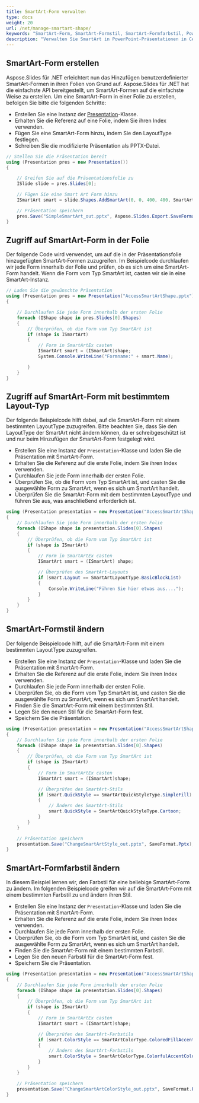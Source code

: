 ```yaml
---
title: SmartArt-Form verwalten
type: docs
weight: 20
url: /net/manage-smartart-shape/
keywords: "SmartArt-Form, SmartArt-Formstil, SmartArt-Formfarbstil, PowerPoint-Präsentation, C#, Csharp, Aspose.Slides für .NET"
description: "Verwalten Sie SmartArt in PowerPoint-Präsentationen in C# oder .NET"
---
```


## **SmartArt-Form erstellen**
Aspose.Slides für .NET erleichtert nun das Hinzufügen benutzerdefinierter SmartArt-Formen in ihren Folien von Grund auf. Aspose.Slides für .NET hat die einfachste API bereitgestellt, um SmartArt-Formen auf die einfachste Weise zu erstellen. Um eine SmartArt-Form in einer Folie zu erstellen, befolgen Sie bitte die folgenden Schritte:

- Erstellen Sie eine Instanz der [Presentation](https://reference.aspose.com/slides/net/aspose.slides/presentation)-Klasse.
- Erhalten Sie die Referenz auf eine Folie, indem Sie ihren Index verwenden.
- Fügen Sie eine SmartArt-Form hinzu, indem Sie den LayoutType festlegen.
- Schreiben Sie die modifizierte Präsentation als PPTX-Datei.

```c#
// Stellen Sie die Präsentation bereit
using (Presentation pres = new Presentation())
{

    // Greifen Sie auf die Präsentationsfolie zu
    ISlide slide = pres.Slides[0];

    // Fügen Sie eine Smart Art Form hinzu
    ISmartArt smart = slide.Shapes.AddSmartArt(0, 0, 400, 400, SmartArtLayoutType.BasicBlockList);

    // Präsentation speichern
    pres.Save("SimpleSmartArt_out.pptx", Aspose.Slides.Export.SaveFormat.Pptx);
}
```



## **Zugriff auf SmartArt-Form in der Folie**
Der folgende Code wird verwendet, um auf die in der Präsentationsfolie hinzugefügten SmartArt-Formen zuzugreifen. Im Beispielcode durchlaufen wir jede Form innerhalb der Folie und prüfen, ob es sich um eine SmartArt-Form handelt. Wenn die Form vom Typ SmartArt ist, casten wir sie in eine SmartArt-Instanz.

```c#
// Laden Sie die gewünschte Präsentation
using (Presentation pres = new Presentation("AccessSmartArtShape.pptx"))
{

    // Durchlaufen Sie jede Form innerhalb der ersten Folie
    foreach (IShape shape in pres.Slides[0].Shapes)
    {
        // Überprüfen, ob die Form vom Typ SmartArt ist
        if (shape is ISmartArt)
        {
            // Form in SmartArtEx casten
            ISmartArt smart = (ISmartArt)shape;
            System.Console.WriteLine("Formname:" + smart.Name);

        }
    }
}
```



## **Zugriff auf SmartArt-Form mit bestimmtem Layout-Typ**
Der folgende Beispielcode hilft dabei, auf die SmartArt-Form mit einem bestimmten LayoutType zuzugreifen. Bitte beachten Sie, dass Sie den LayoutType der SmartArt nicht ändern können, da er schreibgeschützt ist und nur beim Hinzufügen der SmartArt-Form festgelegt wird.

- Erstellen Sie eine Instanz der `Presentation`-Klasse und laden Sie die Präsentation mit SmartArt-Form.
- Erhalten Sie die Referenz auf die erste Folie, indem Sie ihren Index verwenden.
- Durchlaufen Sie jede Form innerhalb der ersten Folie.
- Überprüfen Sie, ob die Form vom Typ SmartArt ist, und casten Sie die ausgewählte Form zu SmartArt, wenn es sich um SmartArt handelt.
- Überprüfen Sie die SmartArt-Form mit dem bestimmten LayoutType und führen Sie aus, was anschließend erforderlich ist.

```c#
using (Presentation presentation = new Presentation("AccessSmartArtShape.pptx"))
{
    // Durchlaufen Sie jede Form innerhalb der ersten Folie
    foreach (IShape shape in presentation.Slides[0].Shapes)
    {
        // Überprüfen, ob die Form vom Typ SmartArt ist
        if (shape is ISmartArt)
        {
            // Form in SmartArtEx casten
            ISmartArt smart = (ISmartArt) shape;

            // Überprüfen des SmartArt-Layouts
            if (smart.Layout == SmartArtLayoutType.BasicBlockList)
            {
                Console.WriteLine("Führen Sie hier etwas aus....");
            }
        }
    }
}
```



## **SmartArt-Formstil ändern**
Der folgende Beispielcode hilft, auf die SmartArt-Form mit einem bestimmten LayoutType zuzugreifen.

- Erstellen Sie eine Instanz der `Presentation`-Klasse und laden Sie die Präsentation mit SmartArt-Form.
- Erhalten Sie die Referenz auf die erste Folie, indem Sie ihren Index verwenden.
- Durchlaufen Sie jede Form innerhalb der ersten Folie.
- Überprüfen Sie, ob die Form vom Typ SmartArt ist, und casten Sie die ausgewählte Form zu SmartArt, wenn es sich um SmartArt handelt.
- Finden Sie die SmartArt-Form mit einem bestimmten Stil.
- Legen Sie den neuen Stil für die SmartArt-Form fest.
- Speichern Sie die Präsentation.

```c#
using (Presentation presentation = new Presentation("AccessSmartArtShape.pptx"))
{
    // Durchlaufen Sie jede Form innerhalb der ersten Folie
    foreach (IShape shape in presentation.Slides[0].Shapes)
    {
        // Überprüfen, ob die Form vom Typ SmartArt ist
        if (shape is ISmartArt)
        {
            // Form in SmartArtEx casten
            ISmartArt smart = (ISmartArt)shape;

            // Überprüfen des SmartArt-Stils
            if (smart.QuickStyle == SmartArtQuickStyleType.SimpleFill)
            {
                // Ändern des SmartArt-Stils
                smart.QuickStyle = SmartArtQuickStyleType.Cartoon;
            }
        }
    }

    // Präsentation speichern
    presentation.Save("ChangeSmartArtStyle_out.pptx", SaveFormat.Pptx);
}
```



## **SmartArt-Formfarbstil ändern**
In diesem Beispiel lernen wir, den Farbstil für eine beliebige SmartArt-Form zu ändern. Im folgenden Beispielcode greifen wir auf die SmartArt-Form mit einem bestimmten Farbstil zu und ändern ihren Stil.

- Erstellen Sie eine Instanz der `Presentation`-Klasse und laden Sie die Präsentation mit SmartArt-Form.
- Erhalten Sie die Referenz auf die erste Folie, indem Sie ihren Index verwenden.
- Durchlaufen Sie jede Form innerhalb der ersten Folie.
- Überprüfen Sie, ob die Form vom Typ SmartArt ist, und casten Sie die ausgewählte Form zu SmartArt, wenn es sich um SmartArt handelt.
- Finden Sie die SmartArt-Form mit einem bestimmten Farbstil.
- Legen Sie den neuen Farbstil für die SmartArt-Form fest.
- Speichern Sie die Präsentation.

```c#
using (Presentation presentation = new Presentation("AccessSmartArtShape.pptx"))
{
    // Durchlaufen Sie jede Form innerhalb der ersten Folie
    foreach (IShape shape in presentation.Slides[0].Shapes)
    {
        // Überprüfen, ob die Form vom Typ SmartArt ist
        if (shape is ISmartArt)
        {
            // Form in SmartArtEx casten
            ISmartArt smart = (ISmartArt)shape;

            // Überprüfen des SmartArt-Farbstils
            if (smart.ColorStyle == SmartArtColorType.ColoredFillAccent1)
            {
                // Ändern des SmartArt-Farbstils
                smart.ColorStyle = SmartArtColorType.ColorfulAccentColors;
            }
        }
    }

    // Präsentation speichern
    presentation.Save("ChangeSmartArtColorStyle_out.pptx", SaveFormat.Pptx);
}
```